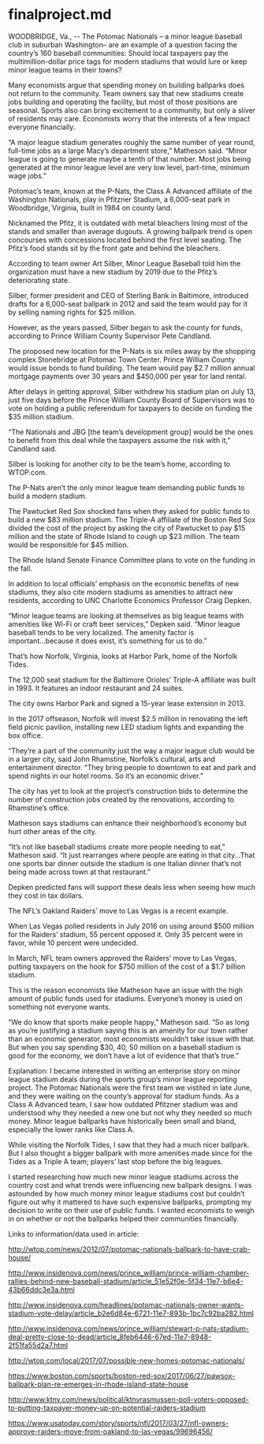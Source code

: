 # finalproject.md


WOODBRIDGE, Va., -- The Potomac Nationals – a minor league baseball club in suburban Washington– are an example of a question facing the country’s 160 baseball communities: Should local taxpayers pay the multimillion-dollar price tags for modern stadiums that would lure or keep minor league teams in their towns?


Many economists argue that spending money on building ballparks does not return to the community. Team owners say that new stadiums create jobs building and operating the facility, but most of those positions are seasonal. Sports also can bring excitement to a community, but only a sliver of residents may care. Economists worry that the interests of a few impact everyone financially.


“A major league stadium generates roughly the same number of year round, full-time jobs as a large Macy’s department store,” Matheson said. “Minor league is going to generate maybe a tenth of that number. Most jobs being generated at the minor league level are very low level, part-time, minimum wage jobs.”


Potomac’s team, known at the P-Nats, the Class A Advanced affiliate of the Washington Nationals, play in Pfitzner Stadium, a 6,000-seat park in Woodbridge, Virginia, built in 1984 on county land.

Nicknamed the Pfitz, it is outdated with metal bleachers lining most of the stands and smaller than average dugouts. A growing ballpark trend is open concourses with concessions located behind the first level seating. The Pfitz’s food stands sit by the front gate and behind the bleachers. 


According to team owner Art Silber, Minor League Baseball told him the organization must have a new stadium by 2019 due to the Pfitz’s deteriorating state. 

Silber, former president and CEO of Sterling Bank in Baltimore, introduced drafts for a 6,000-seat ballpark in 2012 and said the team would pay for it by selling naming rights for $25 million. 


However, as the years passed, Silber began to ask the county for funds, according to Prince William County Supervisor Pete Candland.



The proposed new location for the P-Nats is six miles away by the shopping complex Stonebridge at Potomac Town Center. Prince William County would issue bonds to fund building. The team would pay $2.7 million annual mortgage payments over 30 years and $450,000 per year for land rental. 


After delays in getting approval, Silber withdrew his stadium plan on July 13, just five days before the Prince William County Board of Supervisors was to vote on holding a public referendum for taxpayers to decide on funding the $35 million stadium.


“The Nationals and JBG [the team’s development group] would be the ones to benefit from this deal while the taxpayers assume the risk with it,” Candland said. 
	
Silber is looking for another city to be the team’s home, according to WTOP.com.


The P-Nats aren’t the only minor league team demanding public funds to build a modern stadium. 


The Pawtucket Red Sox shocked fans when they asked for public funds to build a new $83 million stadium. The Triple-A affiliate of the Boston Red Sox divided the cost of the project by asking the city of Pawtucket to pay $15 million and the state of Rhode Island to cough up $23 million. The team would be responsible for $45 million.

The Rhode Island Senate Finance Committee plans to vote on the funding in the fall. 


In addition to local officials’ emphasis on the economic benefits of new stadiums, they also cite modern stadiums as amenities to attract new residents, according to UNC Charlotte Economics Professor Craig Depken. 


“Minor league teams are looking at themselves as big league teams with amenities like Wi-Fi or craft beer services,” Depken said. “Minor league baseball tends to be very localized. The amenity factor is important...because it does exist, it’s something for us to do.”


That’s how Norfolk, Virginia, looks at Harbor Park, home of the Norfolk Tides. 


The 12,000 seat stadium for the Baltimore Orioles’ Triple-A affiliate was built in 1993. It features an indoor restaurant and 24 suites. 


The city owns Harbor Park and signed a 15-year lease extension in 2013. 


In the 2017 offseason, Norfolk will invest $2.5 million in renovating the left field picnic pavilion, installing new LED stadium lights and expanding the box office. 


“They’re a part of the community just the way a major league club would be in a larger city, said John Rhamstine, Norfolk’s cultural, arts and entertainment director. “They bring people to downtown to eat and park and spend nights in our hotel rooms. So it’s an economic driver.”


The city has yet to look at the project’s construction bids to determine the number of construction jobs created by the renovations, according to Rhamstine’s office. 


Matheson says stadiums can enhance their neighborhood’s economy but hurt other areas of the city.


“It’s not like baseball stadiums create more people needing to eat,” Matheson said. “It just rearranges where people are eating in that city…That one sports bar dinner outside the stadium is one Italian dinner that’s not being made across town at that restaurant.”


Depken predicted fans will support these deals less when seeing how much they cost in tax dollars. 


The NFL’s Oakland Raiders’ move to Las Vegas is a recent example.


When Las Vegas polled residents in July 2016 on using around $500 million for the Raiders’ stadium, 55 percent opposed it. Only 35 percent were in favor, while 10 percent were undecided. 


In March, NFL team owners approved the Raiders’ move to Las Vegas, putting taxpayers on the hook for $750 million of the cost of a $1.7 billion stadium.


This is the reason economists like Matheson have an issue with the high amount of public funds used for stadiums. Everyone’s money is used on something not everyone wants.


“We do know that sports make people happy,” Matheson said. “So as long as you’re justifying a stadium saying this is an amenity for our town rather than an economic generator, most economists wouldn’t take issue with that. But when you say spending $30, 40, 50 million on a baseball stadium is good for the economy, we don’t have a lot of evidence that that’s true.”





Explanation: I became interested in writing an enterprise story on minor league stadium deals during the sports group’s minor league reporting project. The Potomac Nationals were the first team we vistited in late June, and they were waiting on the county’s approval for stadium funds. As a Class A Advanced team, I saw how outdated Pfitzner stadium was and understood why they needed a new one but not why they needed so much money. Minor league ballparks have historically been small and bland, especially the lower ranks like Class A.


While visiting the Norfolk Tides, I saw that they had a much nicer ballpark. But I also thought a bigger ballpark with more amenities made since for the Tides as a Triple A team; players’ last stop before the big leagues. 


I started researching how much new minor league stadiums across the country cost and what trends were influencing new ballpark designs. I was astounded by how much money minor league stadiums cost but couldn’t figure out why it mattered to have such expensive ballparks, prompting my decision to write on their use of public funds. I wanted economists to weigh in on whether or not the ballparks helped their communities financially. 


Links to information/data used in article:

http://wtop.com/news/2012/07/potomac-nationals-ballpark-to-have-crab-house/

http://www.insidenova.com/news/prince_william/prince-william-chamber-rallies-behind-new-baseball-stadium/article_51e52f0e-5f34-11e7-b6e4-43b66ddc3e3a.html

http://www.insidenova.com/headlines/potomac-nationals-owner-wants-stadium-vote-delay/article_b2e6d84e-6721-11e7-893b-1bc7c92ba282.html

http://www.insidenova.com/news/prince_william/stewart-p-nats-stadium-deal-pretty-close-to-dead/article_8feb6446-67ed-11e7-8948-2f51fa55d2a7.html

http://wtop.com/local/2017/07/possible-new-homes-potomac-nationals/

https://www.boston.com/sports/boston-red-sox/2017/06/27/pawsox-ballpark-plan-re-emerges-in-rhode-island-state-house

http://www.ktnv.com/news/political/ktnvrasmussen-poll-voters-opposed-to-putting-taxpayer-money-up-on-potential-raiders-stadium

https://www.usatoday.com/story/sports/nfl/2017/03/27/nfl-owners-approve-raiders-move-from-oakland-to-las-vegas/99696456/










